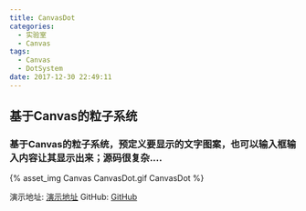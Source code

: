 ```yaml
---
title: CanvasDot
categories:
  - 实验室
  - Canvas
tags:
  - Canvas
  - DotSystem
date: 2017-12-30 22:49:11
---
```


## 基于Canvas的粒子系统

### 基于Canvas的粒子系统，预定义要显示的文字图案，也可以输入框输入内容让其显示出来；源码很复杂....

{% asset_img Canvas CanvasDot.gif CanvasDot %}
 
演示地址: [演示地址](https://yllg.github.io/canvas-DotSystem/)
GitHub: [GitHub](https://github.com/yllg/canvas-DotSystem)